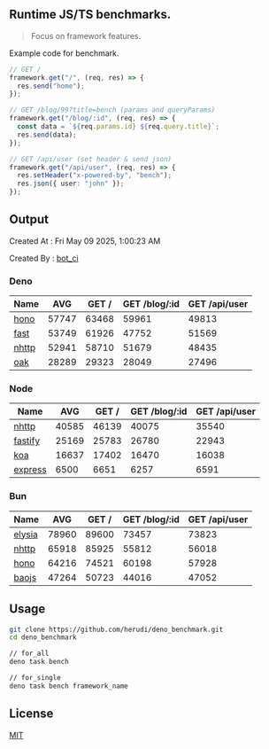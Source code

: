 ## Runtime JS/TS benchmarks.

> Focus on framework features.

Example code for benchmark.
```ts
// GET /
framework.get("/", (req, res) => {
  res.send("home");
});

// GET /blog/99?title=bench (params and queryParams)
framework.get("/blog/:id", (req, res) => {
  const data = `${req.params.id} ${req.query.title}`;
  res.send(data);
});

// GET /api/user (set header & send json)
framework.get("/api/user", (req, res) => {
  res.setHeader("x-powered-by", "bench");
  res.json({ user: "john" });
});
```

## Output
Created At : Fri May 09 2025, 1:00:23 AM

Created By : [bot_ci](https://github.com/herudi/deno_benchmarks/commits?author=github-actions%5Bbot%5D)


### Deno
|Name|AVG|GET /|GET /blog/:id|GET /api/user|
|----|----|----|----|----|
|[hono](https://github.com/honojs/hono)|57747|63468|59961|49813|
|[fast](https://github.com/danteissaias/fast)|53749|61926|47752|51569|
|[nhttp](https://github.com/nhttp/nhttp)|52941|58710|51679|48435|
|[oak](https://github.com/oakserver/oak)|28289|29323|28049|27496|
  


### Node
|Name|AVG|GET /|GET /blog/:id|GET /api/user|
|----|----|----|----|----|
|[nhttp](https://github.com/nhttp/nhttp)|40585|46139|40075|35540|
|[fastify](https://github.com/fastify/fastify)|25169|25783|26780|22943|
|[koa](https://github.com/koajs/koa)|16637|17402|16470|16038|
|[express](https://github.com/expressjs/express)|6500|6651|6257|6591|
  


### Bun
|Name|AVG|GET /|GET /blog/:id|GET /api/user|
|----|----|----|----|----|
|[elysia](https://github.com/elysiajs/elysia)|78960|89600|73457|73823|
|[nhttp](https://github.com/nhttp/nhttp)|65918|85925|55812|56018|
|[hono](https://github.com/honojs/hono)|64216|74521|60198|57928|
|[baojs](https://github.com/mattreid1/baojs)|47264|50723|44016|47052|
  



## Usage

```bash
git clone https://github.com/herudi/deno_benchmark.git
cd deno_benchmark

// for_all
deno task bench

// for_single
deno task bench framework_name
```

## License

[MIT](LICENSE)

